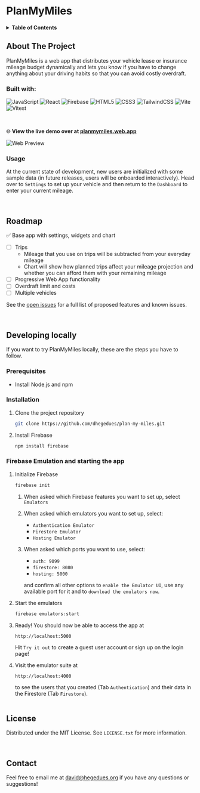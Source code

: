 <h1>PlanMyMiles</h1>
<!-- TABLE OF CONTENTS -->
<details>
  <summary><b>Table of Contents</b></summary>
  <ol>
    <li>
      <a href="#about-the-project">About The Project</a>
      <ul>
        <li><a href="#built-with">Built With</a></li>
        <li><a href="#usage">Usage</a></li>
      </ul>
    </li>
    <li><a href="#roadmap">Roadmap</a></li>
    <li>
      <a href="#getting-started">Developing locally</a>
      <ul>
        <li><a href="#prerequisites">Prerequisites</a></li>
        <li><a href="#installation">Installation</a></li>
        <li><a href="#installation">Firebase Emulation and starting the app</a></li>
      </ul>
    </li>
    <li><a href="#license">License</a></li>
    <li><a href="#contact">Contact</a></li>
    <li><a href="#acknowledgments">Acknowledgments</a></li>
  </ol>
</details>

<!-- ABOUT THE PROJECT -->

## About The Project

PlanMyMiles is a web app that distributes your vehicle lease or insurance mileage budget dynamically and lets you know if you have to change anything about your driving habits so that you can avoid costly overdraft.
<br />

### Built with:

![JavaScript](https://img.shields.io/badge/javascript-%23323330.svg?style=for-the-badge&logo=javascript&logoColor=%23F7DF1E)
![React](https://img.shields.io/badge/react-%2320232a.svg?style=for-the-badge&logo=react&logoColor=%2361DAFB)
![Firebase](https://img.shields.io/badge/Firebase-039BE5?style=for-the-badge&logo=Firebase&logoColor=white)
![HTML5](https://img.shields.io/badge/html5-%23E34F26.svg?style=for-the-badge&logo=html5&logoColor=white)
![CSS3](https://img.shields.io/badge/css3-%231572B6.svg?style=for-the-badge&logo=css3&logoColor=white)
![TailwindCSS](https://img.shields.io/badge/tailwindcss-%2338B2AC.svg?style=for-the-badge&logo=tailwind-css&logoColor=white)
![Vite](https://img.shields.io/badge/vite-%23646CFF.svg?style=for-the-badge&logo=vite&logoColor=white)
![Vitest](https://img.shields.io/static/v1?style=for-the-badge&message=Vitest&color=6E9F18&logo=Vitest&logoColor=FFFFFF&label=)

<br />

:globe_with_meridians: **View the live demo over at [planmymiles.web.app](https://planmymiles.web.app/)**

![Web Preview](public/images/readme_preview.png)

<!-- USAGE EXAMPLES -->

### Usage

At the current state of development, new users are initialized with some sample data (in future releases, users will be onboarded interactively). Head over to `Settings` to set up your vehicle and then return to the `Dashboard` to enter your current mileage.

<br />
<!-- ROADMAP -->

## Roadmap

:white_check_mark: Base app with settings, widgets and chart

- [ ] Trips
  - Mileage that you use on trips will be subtracted from your everyday mileage
  - Chart will show how planned trips affect your mileage projection and whether you can afford them with your remaining mileage
- [ ] Progressive Web App functionality
- [ ] Overdraft limit and costs
- [ ] Multiple vehicles

See the [open issues](https://github.com/dhegedues/plan-my-miles/issues) for a full list of proposed features and known issues.

<br />
<!-- GETTING STARTED -->

## Developing locally

If you want to try PlanMyMiles locally, these are the steps you have to follow.

### Prerequisites

- Install Node.js and npm

### Installation

1. Clone the project repository
   ```sh
   git clone https://github.com/dhegedues/plan-my-miles.git
   ```
2. Install Firebase
   ```sh
   npm install firebase
   ```

### Firebase Emulation and starting the app

1. Initialize Firebase

   ```sh
   firebase init
   ```

   1. When asked which Firebase features you want to set up, select `Emulators`

   2. When asked which emulators you want to set up, select:

      - `Authentication Emulator`
      - `Firestore Emulator`
      - `Hosting Emulator`

   3. When asked which ports you want to use, select:

      - `auth: 9099`
      - `firestore: 8080`
      - `hosting: 5000`

      and confirm all other options to `enable the Emulator UI`, use any available port for it and to `download the emulators now`.

2. Start the emulators
   ```sh
   firebase emulators:start
   ```
3. Ready!
   You should now be able to access the app at
   ```
   http://localhost:5000
   ```
   Hit `Try it out` to create a guest user account or sign up on the login page!
4. Visit the emulator suite at
   ```
   http://localhost:4000
   ```
   to see the users that you created (Tab `Authentication`) and their data in the Firestore (Tab `Firestore`).
   <br />
   <br />

<!-- LICENSE -->

## License

Distributed under the MIT License. See `LICENSE.txt` for more information.

<br />
<!-- CONTACT -->

## Contact

Feel free to email me at <david@hegedues.org> if you have any questions or suggestions!
